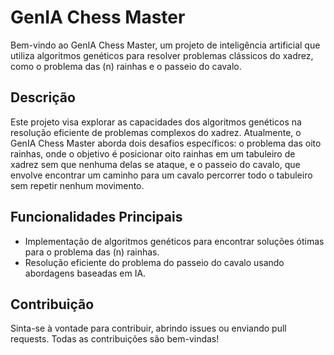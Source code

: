 # GenIA Chess Master

Bem-vindo ao GenIA Chess Master, um projeto de inteligência artificial que utiliza algoritmos genéticos para resolver problemas clássicos do xadrez, como o problema das (n) rainhas e o passeio do cavalo.

## Descrição

Este projeto visa explorar as capacidades dos algoritmos genéticos na resolução eficiente de problemas complexos do xadrez. Atualmente, o GenIA Chess Master aborda dois desafios específicos: o problema das oito rainhas, onde o objetivo é posicionar oito rainhas em um tabuleiro de xadrez sem que nenhuma delas se ataque, e o passeio do cavalo, que envolve encontrar um caminho para um cavalo percorrer todo o tabuleiro sem repetir nenhum movimento.

## Funcionalidades Principais

- Implementação de algoritmos genéticos para encontrar soluções ótimas para o problema das (n) rainhas.
- Resolução eficiente do problema do passeio do cavalo usando abordagens baseadas em IA.

## Contribuição

Sinta-se à vontade para contribuir, abrindo issues ou enviando pull requests. Todas as contribuições são bem-vindas!

